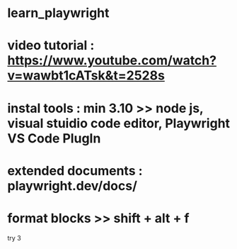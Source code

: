 # learn_playwright
# video tutorial : https://www.youtube.com/watch?v=wawbt1cATsk&t=2528s
# instal tools : min 3.10 >> node js, visual stuidio code editor, Playwright VS Code PlugIn 
# extended documents : playwright.dev/docs/


# format blocks >> shift + alt + f

try 3
